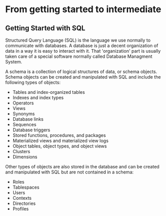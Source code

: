 # From getting started to intermediate

## Getting Started with SQL

Structured Query Language (SQL) is the language we use normally to communicate with databases. A database is just a decent organization of data in a way it is easy to interact with it. That 'organization' part is usually taken care of a special software normally called Database Managment System. 

A schema is a collection of logical structures of data, or schema objects. Schema objects can be created and manipulated with SQL and include the following types of objects:

* Tables and index-organized tables
* Indexes and index types
* Operators
* Views
* Synonyms
* Database links
* Sequences
* Database triggers
* Stored functions, procedures, and packages
* Materialized views and materialized view logs
* Object tables, object types, and object views
* Clusters
* Dimensions

Other types of objects are also stored in the database and can be created and manipulated with SQL but are not contained in a schema:

* Roles
* Tablespaces
* Users
* Contexts
* Directories
* Profiles



